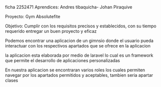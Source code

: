ficha 2252471 
Aprendices: Andres tibaquicha- Johan Piraquive

Proyecto: Gym Absolutefite

Objetivo: Cumplir con los requisitos precisos y establecidos, con su tiempo requerido entregar un buen proyecto y eficaz

Podemos encontrar una aplicacion de un gimnsio donde el usuario pueda interactuar con los respectivos apartados que se ofrece en la aplicacion

la aplicacion esta elaborada por medio de laravel lo cual es un framework que permite el desarrollo de aplicaciones personalizadas 

En nuestra aplicacion se encontraran varios roles los cuales permiten navegar por los apartados permitidos y aceptables, tambien seria apartar clases